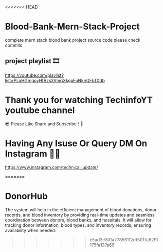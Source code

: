 <<<<<<< HEAD
# Blood-Bank-Mern-Stack-Project
complete mern stack blood bank project source code please check commits

## project playlist 🎞
https://youtube.com/playlist?list=PLuHGmgpyHfRzs3VmqXkguFuNknQFbT0db

# Thank you for watching TechinfoYT youtube channel
😎 Please Like Share and Subscribe ! 🙏

# Having Any Isuse Or Query DM On Instagram 🤷‍♀️
https://www.instagram.com/technical_update/



=======
# DonorHub
The system will help in the efficient  management of blood donations, donor records, and blood inventory by providing real-time updates and  seamless coordination between donors, blood banks, and hospitals. It will allow for tracking donor  information, blood types, and inventory records, ensuring availability when needed.
>>>>>>> c5ad3e301a77856112df5017a5291175fa137a66
